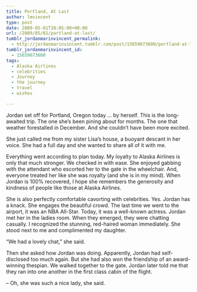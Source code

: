 ```yaml
---
title: Portland, At Last
author: lmvincent
type: post
date: 2009-05-01T20:05:00+00:00
url: /2009/05/01/portland-at-last/
tumblr_jordanmarinvincent_permalink:
  - http://jordanmarinvincent.tumblr.com/post/15659073600/portland-at-last
tumblr_jordanmarinvincent_id:
  - 15659073600
tags:
  - Alaska Airlines
  - celebrities
  - Journey
  - the journey
  - travel
  - wishes

---
```

Jordan set off for Portland, Oregon today … by herself. This is the long-awaited trip. The one she’s been pining about for months. The one that weather forestalled in December. And she couldn’t have been more excited.

She just called me from my sister Lisa’s house, a buoyant descant in her voice. She had a full day and she wanted to share all of it with me.<!--more-->

Everything went according to plan today. My loyalty to Alaska Airlines is only that much stronger. We checked in with ease. She enjoyed gabbing with the attendant who escorted her to the gate in the wheelchair. And, everyone treated her like she was royalty (and she is in my mind). When Jordan is 100% recovered, I hope she remembers the generosity and kindness of people like those at Alaska Airlines.

She is also perfectly comfortable cavorting with celebrities. Yes. Jordan has a knack. She engages the beautiful crowd. The last time we went to the airport, it was an NBA All-Star. Today, it was a well-known actress. Jordan met her in the ladies room. When they emerged, they were chatting casually. I recognized the stunning, red-haired woman immediately. She stood next to me and complimented my daughter.

“We had a lovely chat,” she said.

Then she asked how Jordan was doing. Apparently, Jordan had self-disclosed too much again. But she had also won the friendship of an award-winning thespian. We walked together to the gate. Jordan later told me that they ran into one another in the first class cabin of the flight.

– Oh, she was such a nice lady, she said.